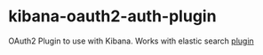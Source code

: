 # kibana-oauth2-auth-plugin
OAuth2  Plugin to use with Kibana. Works with elastic search [plugin](https://github.com/malike/elasticsearch-oauth2-auth-plugin)
